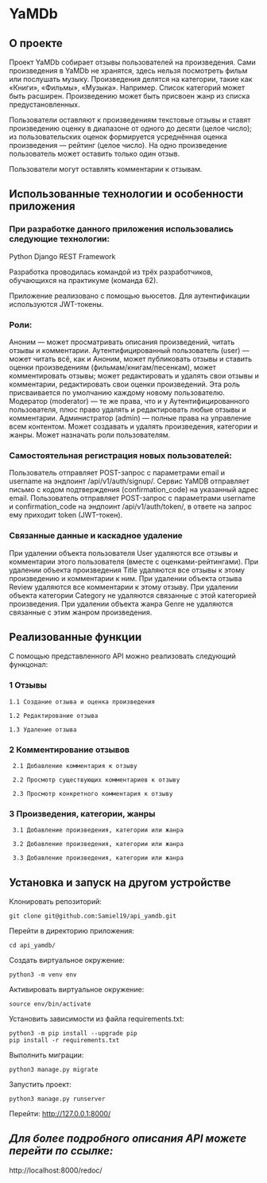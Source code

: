 # YaMDb

## О проекте
Проект YaMDb собирает отзывы пользователей на произведения. Сами произведения в YaMDb не хранятся, здесь нельзя посмотреть фильм или послушать музыку.
Произведения делятся на категории, такие как «Книги», «Фильмы», «Музыка». Например. Список категорий может быть расширен. 
Произведению может быть присвоен жанр из списка предустановленных. 

Пользователи оставляют к произведениям текстовые отзывы и ставят произведению оценку в диапазоне от одного до десяти (целое число); из пользовательских оценок формируется усреднённая оценка произведения — рейтинг (целое число). На одно произведение пользователь может оставить только один отзыв.

Пользователи могут оставлять комментарии к отзывам.

## Использованные технологии и особенности приложения
### При разработке данного приложения использовались следующие технологии:
Python
Django REST Framework

Разработка проводилась командой из трёх разработчиков, обучающихся на практикуме (команда 62).

Приложение реализовано с помощью вьюсетов. 
Для аутентификации используются JWT-токены.

### Роли:
Аноним — может просматривать описания произведений, читать отзывы и комментарии.
Аутентифицированный пользователь (user) — может читать всё, как и Аноним, может публиковать отзывы и ставить оценки произведениям (фильмам/книгам/песенкам), может комментировать отзывы; может редактировать и удалять свои отзывы и комментарии, редактировать свои оценки произведений. Эта роль присваивается по умолчанию каждому новому пользователю.
Модератор (moderator) — те же права, что и у Аутентифицированного пользователя, плюс право удалять и редактировать любые отзывы и комментарии.
Администратор (admin) — полные права на управление всем контентом. Может создавать и удалять произведения, категории и жанры. Может назначать роли пользователям.

### Самостоятельная регистрация новых пользователей:
Пользователь отправляет POST-запрос с параметрами email и username на эндпоинт /api/v1/auth/signup/.
Сервис YaMDB отправляет письмо с кодом подтверждения (confirmation_code) на указанный адрес email.
Пользователь отправляет POST-запрос с параметрами username и confirmation_code на эндпоинт /api/v1/auth/token/, в ответе на запрос ему приходит token (JWT-токен).

### Связанные данные и каскадное удаление
При удалении объекта пользователя User удаляются все отзывы и комментарии этого пользователя (вместе с оценками-рейтингами).
При удалении объекта произведения Title удаляются все отзывы к этому произведению и комментарии к ним.
При удалении объекта отзыва Review удаляются все комментарии к этому отзыву.
При удалении объекта категории Category не удаляются связанные с этой категорией произведения.
При удалении объекта жанра Genre не удаляются связанные с этим жанром произведения.

## Реализованные функции
С помощью представленного API можно реализовать следующий функцонал:

### 1 Отзывы

    1.1 Создание отзыва и оценка произведения
 
    1.2 Редактирование отзыва
 
    1.3 Удаление отзыва 

### 2 Комментирование отзывов

     2.1 Добавление комментария к отзыву
  
     2.2 Просмотр существующих комментариев к отзыву
  
     2.3 Просмотр конкретного комментария к отзыву
     
### 3 Произведения, категории, жанры

     3.1 Добавление произведения, категории или жанра
  
     3.2 Добавление произведения, категории или жанра
  
     3.3 Добавление произведения, категории или жанра
  

## Установка и запуск на другом устройстве

Клонировать репозиторий:
```
git clone git@github.com:Samiel19/api_yamdb.git
```
Перейти в директорию приложения:
```
cd api_yamdb/
```
Cоздать виртуальное окружение:
```
python3 -m venv env
```
Активировать виртуальное окружение:
```
source env/bin/activate
```
Установить зависимости из файла requirements.txt:
```
python3 -m pip install --upgrade pip
pip install -r requirements.txt
```
Выполнить миграции:
```
python3 manage.py migrate
```
Запустить проект:
```
python3 manage.py runserver
```
Перейти:
http://127.0.0.1:8000/

## *Для более подробного описания API можете перейти по ссылке:*
http://localhost:8000/redoc/
